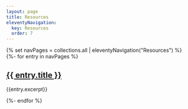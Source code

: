 ```yaml
---
layout: page
title: Resources
eleventyNavigation:
  key: Resources
  order: 7
---
```

{% set navPages = collections.all | eleventyNavigation("Resources") %}
{%- for entry in navPages %}
  <h2>
    <a href="{{ entry.url }}">{{ entry.title }}</a>
  </h2>
  <p>{{entry.excerpt}}</p>
{%- endfor %}